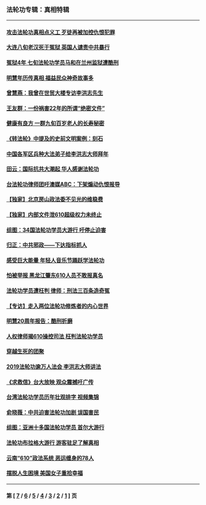 ### 法轮功专辑：真相特辑
---
#### [攻击法轮功真相点义工 歹徒再被加控仇恨犯罪](../../pages/nf4389/n13601019.md?05280430) 
#### [大连八旬老汉死于冤狱 英国人谴责中共暴行](../../pages/nf4389/n13480118.md?05280430) 
#### [冤狱4年 七旬法轮功学员马和在兰州监狱遭酷刑](../../pages/nf4389/n13304688.md?05280430) 
#### [明慧年历传真相 福益民众神奇故事多](../../pages/nf4389/n13294545.md?05280430) 
#### [曾慧燕：我曾在世贸大楼专访李洪志先生](../../pages/nf4389/n12898729.md?05280430) 
#### [王友群：一份祸害22年的所谓“绝密文件”](../../pages/nf4389/n12871750.md?05280430) 
#### [健康有良方 一群九旬百岁老人的长寿秘密](../../pages/nf4389/n12847475.md?05280430) 
#### [《转法轮》中提及的史前文明案例：刻石](../../pages/nf4389/n12758577.md?05280430) 
#### [中国各军区兵种大法弟子给李洪志大师拜年](../../pages/nf4389/n12750047.md?05280430) 
#### [田云：国际抗共大潮起 华人感谢法轮功](../../pages/nf4389/n12357708.md?05280430) 
#### [台法轮功律师团吁澳媒ABC：下架煽动仇恨报导](../../pages/nf4389/n12279917.md?05280430) 
#### [【独家】北京房山政法委不见光的维稳费](../../pages/nf4389/n12031979.md?05280430) 
#### [【独家】内部文件泄610超级权力未终止](../../pages/nf4389/n12023895.md?05280430) 
#### [组图：34国法轮功学员大游行 吁停止迫害](../../pages/nf4389/n11492658.md?05280430) 
#### [归正：中共邪政——下达指标抓人](../../pages/nf4389/n11474770.md?05280430) 
#### [感受巨大能量 年轻人音乐节踊跃学法轮功](../../pages/nf4389/n11441981.md?05280430) 
#### [怕被举报 黑龙江肇东610人员不敢报真名](../../pages/nf4389/n11436499.md?05280430) 
#### [法轮功学员遭枉判 律师：刑法三百条造奇冤](../../pages/nf4389/n11433943.md?05280430) 
#### [【专访】走入两位法轮功修炼者的内心世界](../../pages/nf4389/n11415623.md?05280430) 
#### [明慧20周年报告：酷刑折磨](../../pages/nf4389/n11387954.md?05280430) 
#### [人权律师揭610操控司法 枉判法轮功学员](../../pages/nf4389/n11313370.md?05280430) 
#### [穿越生死的团聚](../../pages/nf4389/n11258922.md?05280430) 
#### [2019法轮功逾万人法会 李洪志大师讲法](../../pages/nf4389/n11265303.md?05280430) 
#### [《求救信》台大放映 观众震撼吁广传](../../pages/nf4389/n10922251.md?05280430) 
#### [台湾法轮功学员历年壮观排字 视频集锦](../../pages/nf4389/n10878789.md?05280430) 
#### [俞晓薇：中共迫害法轮功加剧 误国害民](../../pages/nf4389/n10859260.md?05280430) 
#### [组图：亚洲十多国法轮功学员 首尔大游行](../../pages/nf4389/n10781149.md?05280430) 
#### [法轮功布拉格大游行 游客驻足了解真相](../../pages/nf4389/n10749360.md?05280430) 
#### [云南“610”政法系统 恶运缠身的78人](../../pages/nf4389/n10747534.md?05280430) 
#### [摆脱人生困境 美国女子重拾幸福](../../pages/nf4389/n10688678.md?05280430) 

---
#### 第 [ [7](./7.md?05280430) / [6](./6.md?05280430) / [5](./5.md?05280430) / [4](./4.md?05280430) / [3](./3.md?05280430) / [2](./2.md?05280430) / [1](./1.md?05280430) ] 页
